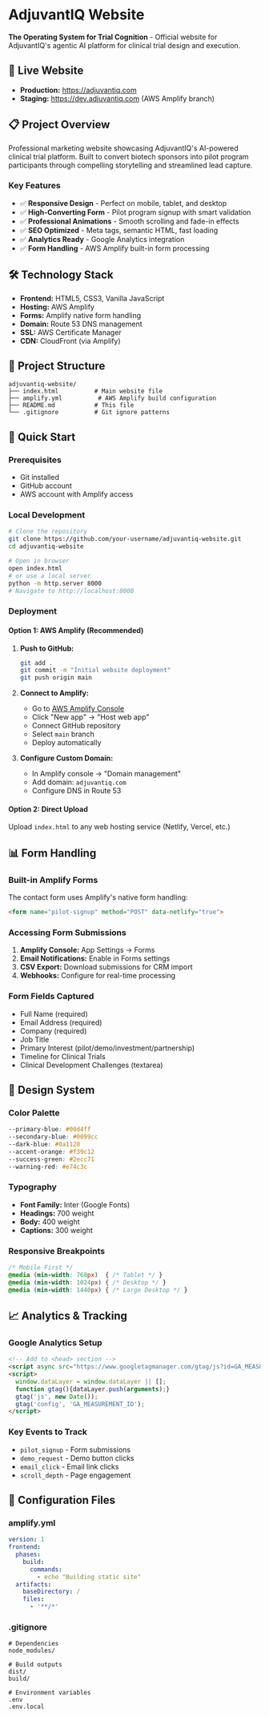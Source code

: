 # AdjuvantIQ Website

**The Operating System for Trial Cognition** - Official website for AdjuvantIQ's agentic AI platform for clinical trial design and execution.

## 🚀 Live Website
- **Production:** https://adjuvantiq.com
- **Staging:** https://dev.adjuvantiq.com (AWS Amplify branch)

## 📋 Project Overview

Professional marketing website showcasing AdjuvantIQ's AI-powered clinical trial platform. Built to convert biotech sponsors into pilot program participants through compelling storytelling and streamlined lead capture.

### Key Features
- ✅ **Responsive Design** - Perfect on mobile, tablet, and desktop
- ✅ **High-Converting Form** - Pilot program signup with smart validation
- ✅ **Professional Animations** - Smooth scrolling and fade-in effects
- ✅ **SEO Optimized** - Meta tags, semantic HTML, fast loading
- ✅ **Analytics Ready** - Google Analytics integration
- ✅ **Form Handling** - AWS Amplify built-in form processing

## 🛠️ Technology Stack

- **Frontend:** HTML5, CSS3, Vanilla JavaScript
- **Hosting:** AWS Amplify
- **Forms:** Amplify native form handling
- **Domain:** Route 53 DNS management
- **SSL:** AWS Certificate Manager
- **CDN:** CloudFront (via Amplify)

## 📁 Project Structure

```
adjuvantiq-website/
├── index.html          # Main website file
├── amplify.yml          # AWS Amplify build configuration
├── README.md           # This file
└── .gitignore          # Git ignore patterns
```

## 🚀 Quick Start

### Prerequisites
- Git installed
- GitHub account
- AWS account with Amplify access

### Local Development
```bash
# Clone the repository
git clone https://github.com/your-username/adjuvantiq-website.git
cd adjuvantiq-website

# Open in browser
open index.html
# or use a local server
python -m http.server 8000
# Navigate to http://localhost:8000
```

### Deployment

#### Option 1: AWS Amplify (Recommended)
1. **Push to GitHub:**
   ```bash
   git add .
   git commit -m "Initial website deployment"
   git push origin main
   ```

2. **Connect to Amplify:**
   - Go to [AWS Amplify Console](https://console.aws.amazon.com/amplify/)
   - Click "New app" → "Host web app"
   - Connect GitHub repository
   - Select `main` branch
   - Deploy automatically

3. **Configure Custom Domain:**
   - In Amplify console → "Domain management"
   - Add domain: `adjuvantiq.com`
   - Configure DNS in Route 53

#### Option 2: Direct Upload
Upload `index.html` to any web hosting service (Netlify, Vercel, etc.)

## 📊 Form Handling

### Built-in Amplify Forms
The contact form uses Amplify's native form handling:

```html
<form name="pilot-signup" method="POST" data-netlify="true">
```

### Accessing Form Submissions
1. **Amplify Console:** App Settings → Forms
2. **Email Notifications:** Enable in Forms settings
3. **CSV Export:** Download submissions for CRM import
4. **Webhooks:** Configure for real-time processing

### Form Fields Captured
- Full Name (required)
- Email Address (required)
- Company (required)
- Job Title
- Primary Interest (pilot/demo/investment/partnership)
- Timeline for Clinical Trials
- Clinical Development Challenges (textarea)

## 🎨 Design System

### Color Palette
```css
--primary-blue: #00d4ff
--secondary-blue: #0099cc
--dark-blue: #0a1128
--accent-orange: #f39c12
--success-green: #2ecc71
--warning-red: #e74c3c
```

### Typography
- **Font Family:** Inter (Google Fonts)
- **Headings:** 700 weight
- **Body:** 400 weight
- **Captions:** 300 weight

### Responsive Breakpoints
```css
/* Mobile First */
@media (min-width: 768px)  { /* Tablet */ }
@media (min-width: 1024px) { /* Desktop */ }
@media (min-width: 1440px) { /* Large Desktop */ }
```

## 📈 Analytics & Tracking

### Google Analytics Setup
```html
<!-- Add to <head> section -->
<script async src="https://www.googletagmanager.com/gtag/js?id=GA_MEASUREMENT_ID"></script>
<script>
  window.dataLayer = window.dataLayer || [];
  function gtag(){dataLayer.push(arguments);}
  gtag('js', new Date());
  gtag('config', 'GA_MEASUREMENT_ID');
</script>
```

### Key Events to Track
- `pilot_signup` - Form submissions
- `demo_request` - Demo button clicks
- `email_click` - Email link clicks
- `scroll_depth` - Page engagement

## 🔧 Configuration Files

### amplify.yml
```yaml
version: 1
frontend:
  phases:
    build:
      commands:
        - echo "Building static site"
  artifacts:
    baseDirectory: /
    files:
      - '**/*'
```

### .gitignore
```
# Dependencies
node_modules/

# Build outputs
dist/
build/

# Environment variables
.env
.env.local
